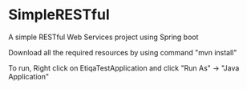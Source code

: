 # SimpleRESTful
A simple RESTful Web Services project using Spring boot

Download all the required resources by using command "mvn install"

To run,
Right click on EtiqaTestApplication and click "Run As" -> "Java Application"

